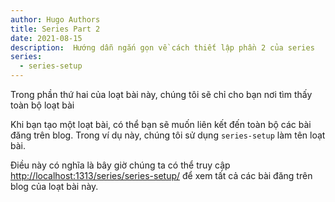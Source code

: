 ```yaml
---
author: Hugo Authors
title: Series Part 2
date: 2021-08-15
description:  Hướng dẫn ngắn gọn về cách thiết lập phần 2 của series
series:
  - series-setup
---
```


Trong phần thứ hai của loạt bài này, chúng tôi sẽ chỉ cho bạn nơi tìm thấy toàn bộ loạt bài

<!--more-->

Khi bạn tạo một loạt bài, có thể bạn sẽ muốn liên kết đến toàn bộ các bài đăng trên blog.
Trong ví dụ này, chúng tôi sử dụng `series-setup` làm tên loạt bài.

Điều này có nghĩa là bây giờ chúng ta có thể truy cập [http://localhost:1313/series/series-setup/](http://localhost:1313/series/series-setup/) để xem tất cả các bài đăng trên blog của loạt bài này.